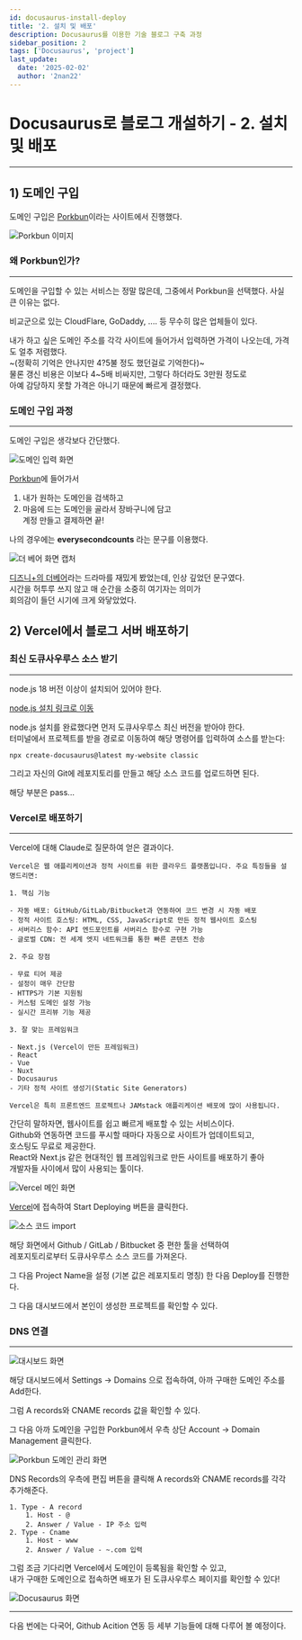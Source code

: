 ```yaml
---
id: docusaurus-install-deploy
title: '2. 설치 및 배포'
description: Docusaurus를 이용한 기술 블로그 구축 과정
sidebar_position: 2
tags: ['Docusaurus', 'project']
last_update:
  date: '2025-02-02'
  author: '2nan22'
---
```




# Docusaurus로 블로그 개설하기 - 2. 설치 및 배포

---

## 1) 도메인 구입

도메인 구입은 [Porkbun](https://porkbun.com/)이라는 사이트에서 진행했다.


![Porkbun 이미지](/img/docs/projects/Docusaurus로_블로그_만들기/2.설치_및_배포/img_00.png)

### 왜 Porkbun인가?

---

도메인을 구입할 수 있는 서비스는 정말 많은데, 그중에서 Porkbun을 선택했다.
사실 큰 이유는 없다.

비교군으로 있는 CloudFlare, GoDaddy, .... 등
무수히 많은 업체들이 있다.

내가 하고 싶은 도메인 주소를 각각 사이트에 들어가서 입력하면 가격이 나오는데,
가격도 얼추 저렴했다.  
~(정확히 기억은 안나지만 4?5불 정도 했던걸로 기억한다)~  
물론 갱신 비용은 이보다 4~5배 비싸지만, 그렇다 하더라도 3만원 정도로  
아예 감당하지 못할 가격은 아니기 때문에 빠르게 결정했다.


### 도메인 구입 과정
---


도메인 구입은 생각보다 간단했다.

![도메인 입력 화면](/img/docs/projects/Docusaurus로_블로그_만들기/2.설치_및_배포/img_01.png)

[Porkbun](https://porkbun.com/)에 들어가서 
1) 내가 원하는 도메인을 검색하고  
2) 마음에 드는 도메인을 골라서 장바구니에 담고  
계정 만들고 결제하면 끝!


나의 경우에는 **everysecondcounts** 라는 문구를 이용했다.

![더 베어 화면 캡처](/img/docs/projects/Docusaurus로_블로그_만들기/2.설치_및_배포/img_02.jpg)

[디즈니+의 더베어](https://www.disneyplus.com/ko-kr/series/the-bear/52m6nx7HoP5F)라는 드라마를 재밌게 봤었는데, 인상 깊었던 문구였다.  
시간을 허투루 쓰지 않고 매 순간을 소중히 여기자는 의미가  
회의감이 들던 시기에 크게 와닿았었다.


## 2) Vercel에서 블로그 서버 배포하기


### 최신 도큐사우루스 소스 받기
---


node.js 18 버전 이상이 설치되어 있어야 한다.

[node.js 설치 링크로 이동](https://nodejs.org/ko/download)

node.js 설치를 완료했다면 먼저 도큐사우루스 최신 버전을 받아야 한다.  
터미널에서 프로젝트를 받을 경로로 이동하여 해당 명령어를 입력하여 소스를 받는다:
```
npx create-docusaurus@latest my-website classic
```

그리고 자신의 Git에 레포지토리를 만들고 해당 소스 코드를 업로드하면 된다.

해당 부분은 pass...


### Vercel로 배포하기
---

Vercel에 대해 Claude로 질문하여 얻은 결과이다.

```
Vercel은 웹 애플리케이션과 정적 사이트를 위한 클라우드 플랫폼입니다. 주요 특징들을 설명드리면:

1. 핵심 기능

- 자동 배포: GitHub/GitLab/Bitbucket과 연동하여 코드 변경 시 자동 배포
- 정적 사이트 호스팅: HTML, CSS, JavaScript로 만든 정적 웹사이트 호스팅
- 서버리스 함수: API 엔드포인트를 서버리스 함수로 구현 가능
- 글로벌 CDN: 전 세계 엣지 네트워크를 통한 빠른 콘텐츠 전송

2. 주요 장점

- 무료 티어 제공
- 설정이 매우 간단함
- HTTPS가 기본 지원됨
- 커스텀 도메인 설정 가능
- 실시간 프리뷰 기능 제공

3. 잘 맞는 프레임워크

- Next.js (Vercel이 만든 프레임워크)
- React
- Vue
- Nuxt
- Docusaurus
- 기타 정적 사이트 생성기(Static Site Generators)

Vercel은 특히 프론트엔드 프로젝트나 JAMstack 애플리케이션 배포에 많이 사용됩니다.
```

간단히 말하자면, 웹사이트를 쉽고 빠르게 배포할 수 있는 서비스이다.  
Github와 연동하면 코드를 푸시할 때마다 자동으로 사이트가 업데이트되고,  
호스팅도 무료로 제공한다.  
React와 Next.js 같은 현대적인 웹 프레임워크로 만든 사이트를 배포하기 좋아  
개발자들 사이에서 많이 사용되는 툴이다.

![Vercel 메인 화면](/img/docs/projects/Docusaurus로_블로그_만들기/2.설치_및_배포/img_03.png)


[Vercel](https://vercel.com/)에 접속하여 Start Deploying 버튼을 클릭한다.

![소스 코드 import](/img/docs/projects/Docusaurus로_블로그_만들기/2.설치_및_배포/img_04.png)

해당 화면에서 Github / GitLab / Bitbucket 중 편한 툴을 선택하여  
레포지토리로부터 도큐사우루스 소스 코드를 가져온다.

그 다음 Project Name을 설정 (기본 값은 레포지토리 명칭) 한 다음 Deploy를 진행한다.

그 다음 대시보드에서 본인이 생성한 프로젝트를 확인할 수 있다.


### DNS 연결

---

![대시보드 화면](/img/docs/projects/Docusaurus로_블로그_만들기/2.설치_및_배포/img_05.png)

해당 대시보드에서 Settings -> Domains 으로 접속하여, 
아까 구매한 도메인 주소를 Add한다.

그럼 A records와 CNAME records 값을 확인할 수 있다.


그 다음 아까 도메인을 구입한 Porkbun에서 우측 상단 Account → Domain Management 클릭한다.

![Porkbun 도메인 관리 화면](/img/docs/projects/Docusaurus로_블로그_만들기/2.설치_및_배포/img_06.png)

DNS Records의 우측에 편집 버튼을 클릭해
A records와 CNAME records를 각각 추가해준다.

```
1. Type - A record
    1. Host - @
    2. Answer / Value - IP 주소 입력
2. Type - Cname
    1. Host - www
    2. Answer / Value - ~.com 입력
```

그럼 조금 기다리면 Vercel에서 도메인이 등록됨을 확인할 수 있고,  
내가 구매한 도메인으로 접속하면 배포가 된 도큐사우루스 페이지를 확인할 수 있다!

![Docusaurus 화면](/img/docs/projects/Docusaurus로_블로그_만들기/2.설치_및_배포/img_07.png)


---

다음 번에는 다국어, Github Acition 연동 등 세부 기능들에 대해 다루어 볼 예정이다.